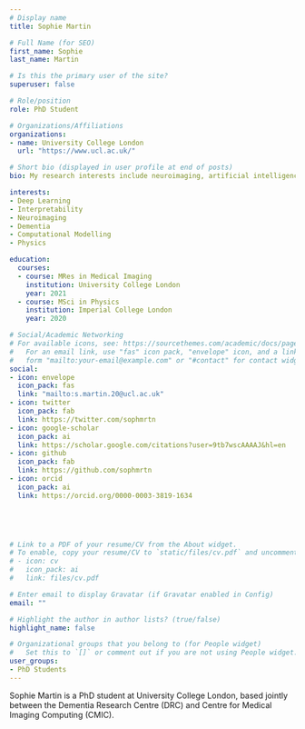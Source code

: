 ```yaml
---
# Display name
title: Sophie Martin

# Full Name (for SEO)
first_name: Sophie
last_name: Martin

# Is this the primary user of the site?
superuser: false

# Role/position
role: PhD Student

# Organizations/Affiliations
organizations:
- name: University College London
  url: "https://www.ucl.ac.uk/"

# Short bio (displayed in user profile at end of posts)
bio: My research interests include neuroimaging, artificial intelligence and interpretability.

interests:
- Deep Learning
- Interpretability
- Neuroimaging
- Dementia
- Computational Modelling
- Physics

education:
  courses:
  - course: MRes in Medical Imaging
    institution: University College London
    year: 2021
  - course: MSci in Physics
    institution: Imperial College London
    year: 2020

# Social/Academic Networking
# For available icons, see: https://sourcethemes.com/academic/docs/page-builder/#icons
#   For an email link, use "fas" icon pack, "envelope" icon, and a link in the
#   form "mailto:your-email@example.com" or "#contact" for contact widget.
social:
- icon: envelope
  icon_pack: fas
  link: "mailto:s.martin.20@ucl.ac.uk"
- icon: twitter
  icon_pack: fab
  link: https://twitter.com/sophmrtn
- icon: google-scholar
  icon_pack: ai
  link: https://scholar.google.com/citations?user=9tb7wscAAAAJ&hl=en
- icon: github
  icon_pack: fab
  link: https://github.com/sophmrtn
- icon: orcid
  icon_pack: ai
  link: https://orcid.org/0000-0003-3819-1634

  



# Link to a PDF of your resume/CV from the About widget.
# To enable, copy your resume/CV to `static/files/cv.pdf` and uncomment the lines below.
# - icon: cv
#   icon_pack: ai
#   link: files/cv.pdf

# Enter email to display Gravatar (if Gravatar enabled in Config)
email: ""

# Highlight the author in author lists? (true/false)
highlight_name: false

# Organizational groups that you belong to (for People widget)
#   Set this to `[]` or comment out if you are not using People widget.
user_groups:
- PhD Students
---
```


Sophie Martin is a PhD student at University College London, based jointly between the Dementia Research Centre (DRC) and Centre for Medical Imaging Computing (CMIC).
